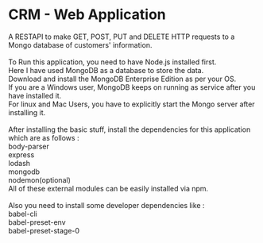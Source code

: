 # CRM - Web Application

A RESTAPI to make GET, POST, PUT and DELETE HTTP requests to a Mongo database of customers' information.<br>
<br>
To Run this application, you need to have Node.js installed first.<br>
Here I have used MongoDB as a database to store the data.<br>
Download and install the MongoDB Enterprise Edition as per your OS.<br>
If you are a Windows user, MongoDB keeps on running as service after you have installed it.<br>
For linux and Mac Users, you have to explicitly start the Mongo server after installing it.<br><br>
After installing the basic stuff, install the dependencies for this application which are as follows : <br>
body-parser<br>
express<br>
lodash<br>
mongodb<br>
nodemon(optional)<br>
All of these external modules can be easily installed via npm.<br><br>
Also you need to install some developer dependencies like : <br>
babel-cli<br>
babel-preset-env<br>
babel-preset-stage-0<br>
<br>
